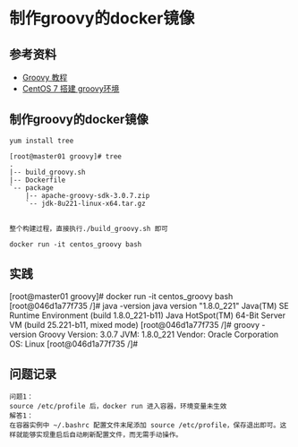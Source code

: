 # 制作groovy的docker镜像

## 参考资料

* [Groovy 教程](https://www.w3cschool.cn/groovy/)
* [CentOS 7 搭建 groovy环境](https://www.e-learn.cn/topic/3834573)


## 制作groovy的docker镜像

```
yum install tree

[root@master01 groovy]# tree
.
|-- build_groovy.sh
|-- Dockerfile
`-- package
    |-- apache-groovy-sdk-3.0.7.zip
    `-- jdk-8u221-linux-x64.tar.gz


整个构建过程，直接执行./build_groovy.sh 即可

docker run -it centos_groovy bash
```

## 实践

[root@master01 groovy]# docker run -it centos_groovy bash
[root@046d1a77f735 /]# java -version
java version "1.8.0_221"
Java(TM) SE Runtime Environment (build 1.8.0_221-b11)
Java HotSpot(TM) 64-Bit Server VM (build 25.221-b11, mixed mode)
[root@046d1a77f735 /]# groovy -version
Groovy Version: 3.0.7 JVM: 1.8.0_221 Vendor: Oracle Corporation OS: Linux
[root@046d1a77f735 /]#



## 问题记录

```
问题1：
source /etc/profile 后，docker run 进入容器，环境变量未生效
解答1：
在容器实例中 ~/.bashrc 配置文件末尾添加 source /etc/profile，保存退出即可。这样就能够实现重启后自动刷新配置文件，而无需手动操作。

```

